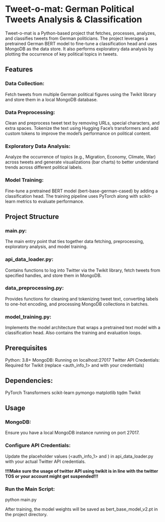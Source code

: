 # Tweet-o-mat: German Political Tweets Analysis & Classification
Tweet-o-mat is a Python-based project that fetches, processes, analyzes, and classifies tweets from German politicians. The project leverages a pretrained German BERT model to fine-tune a classification head and uses MongoDB as the data store. It also performs exploratory data analysis by plotting the occurrence of key political topics in tweets.

## Features
### Data Collection:
Fetch tweets from multiple German political figures using the Twikit library and store them in a local MongoDB database.

### Data Preprocessing:
Clean and preprocess tweet text by removing URLs, special characters, and extra spaces. Tokenize the text using Hugging Face’s transformers and add custom tokens to improve the model’s performance on political content.

### Exploratory Data Analysis:
Analyze the occurrence of topics (e.g., Migration, Economy, Climate, War) across tweets and generate visualizations (bar charts) to better understand trends across different political labels.

### Model Training:
Fine-tune a pretrained BERT model (bert-base-german-cased) by adding a classification head. The training pipeline uses PyTorch along with scikit-learn metrics to evaluate performance.

## Project Structure
### main.py:
The main entry point that ties together data fetching, preprocessing, exploratory analysis, and model training.

### api_data_loader.py:
Contains functions to log into Twitter via the Twikit library, fetch tweets from specified handles, and store them in MongoDB.

### data_preprocessing.py:
Provides functions for cleaning and tokenizing tweet text, converting labels to one-hot encoding, and processing MongoDB collections in batches.

### model_training.py:
Implements the model architecture that wraps a pretrained text model with a classification head. Also contains the training and evaluation loops.

## Prerequisites
Python: 3.8+
MongoDB: Running on localhost:27017
Twitter API Credentials: Required for Twikit (replace <auth_info_1> and <password> with your credentials)
## Dependencies:
PyTorch
Transformers
scikit-learn
pymongo
matplotlib
tqdm
Twikit

## Usage
### MongoDB:
Ensure you have a local MongoDB instance running on port 27017. 

### Configure API Credentials:
Update the placeholder values (<auth_info_1> and <password>) in api_data_loader.py with your actual Twitter API credentials.

**!!!Make sure the usage of twitter API using twikit is in line with the twitter TOS or your account might get suspended!!!**
### Run the Main Script:
python main.py

After training, the model weights will be saved as bert_base_model_v2.pt in the project directory.
